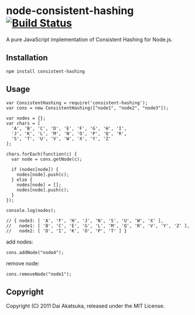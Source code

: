 # node-consistent-hashing [![Build Status](https://secure.travis-ci.org/dakatsuka/node-consistent-hashing.png?branch=master)][travis]

A pure JavaScript implementation of Consistent Hashing for Node.js.

[travis]: http://travis-ci.org/dakatsuka/node-consistent-hashing

## Installation

    npm install consistent-hashing

## Usage

    var ConsistentHashing = require('consistent-hashing');
    var cons = new ConsistentHashing(["node1", "node2", "node3"]);
    
    var nodes = {};
    var chars = [
      'A', 'B', 'C', 'D', 'E', 'F', 'G', 'H', 'I',
      'J', 'K', 'L', 'M', 'N', 'O', 'P', 'Q', 'R',
      'S', 'T', 'U', 'V', 'W', 'X', 'Y', 'Z'
    ];
    
    chars.forEach(function(c) {
      var node = cons.getNode(c);
    
      if (nodes[node]) {
        nodes[node].push(c);
      } else {
        nodes[node] = [];
        nodes[node].push(c);
      }
    });
    
    console.log(nodes);
    
    // { node3: [ 'A', 'F', 'H', 'J', 'N', 'S', 'U', 'W', 'X' ],
    //   node1: [ 'B', 'C', 'E', 'G', 'L', 'M', 'Q', 'R', 'V', 'Y', 'Z' ],
    //   node2: [ 'D', 'I', 'K', 'O', 'P', 'T' ] }

add nodes:

    cons.addNode("node4");

remove node:

    cons.removeNode("node1");


## Copyright

Copyright (C) 2011 Dai Akatsuka, released under the MIT License.
